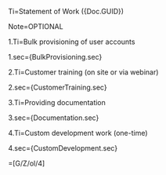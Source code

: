Ti=Statement of Work  ({Doc.GUID})

Note=OPTIONAL

1.Ti=Bulk provisioning of user accounts

1.sec={BulkProvisioning.sec}

2.Ti=Customer training (on site or via webinar)

2.sec={CustomerTraining.sec}

3.Ti=Providing documentation

3.sec={Documentation.sec}

4.Ti=Custom development work (one-time)

4.sec={CustomDevelopment.sec}

=[G/Z/ol/4]